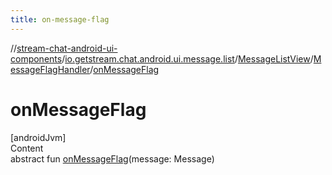 ```yaml
---
title: on-message-flag
---
```

//[stream-chat-android-ui-components](../../../../index.md)/[io.getstream.chat.android.ui.message.list](../../index.md)/[MessageListView](../index.md)/[MessageFlagHandler](index.md)/[onMessageFlag](onMessageFlag.md)



# onMessageFlag  
[androidJvm]  
Content  
abstract fun [onMessageFlag](onMessageFlag.md)(message: Message)  



